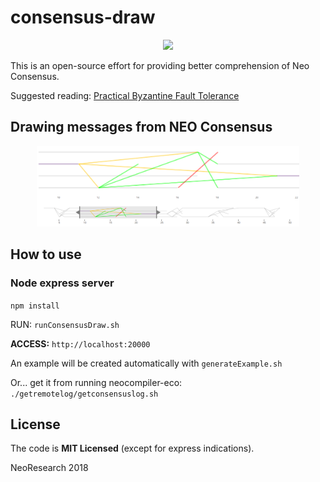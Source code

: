 # consensus-draw

<p align="center">
    <img
      src="http://res.cloudinary.com/dnh3we6el/image/upload/v1519941321/NeoResearch-Logo.png"
      width="125px;">
</p>

This is an open-source effort for providing better comprehension of Neo Consensus.

Suggested reading:
[Practical
Byzantine
Fault
Tolerance](http://pmg.csail.mit.edu/papers/osdi99.pdf)


## Drawing messages from NEO Consensus

<p align="center">
    <img
      src="./view-sample.png"
      width="420px;">
</p>

## How to use

### Node express server

`npm install`

RUN: `runConsensusDraw.sh`

**ACCESS:** `http://localhost:20000`

An example will be created automatically with `generateExample.sh`

Or... get it from running neocompiler-eco: `./getremotelog/getconsensuslog.sh`


## License

The code is **MIT Licensed** (except for express indications).

NeoResearch 2018
